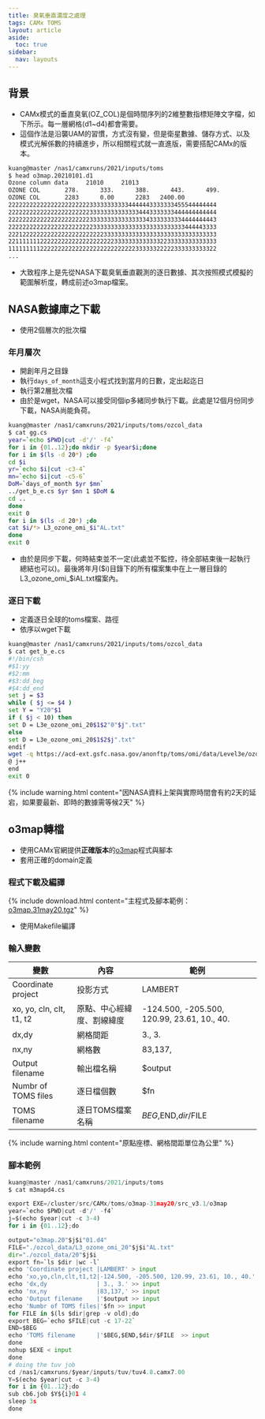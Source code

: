 ```yaml
---
title: 臭氧垂直濃度之處理 
tags: CAMx TOMS
layout: article
aside:
  toc: true
sidebar:
  nav: layouts
---
```


## 背景
- CAMx模式的垂直臭氧(OZ_COL)是個時間序列的2維整數指標矩陣文字檔，如下所示。每一層網格(d1~d4)都會需要。
- 這個作法是沿襲UAM的習慣，方式沒有變，但是衛星數據、儲存方式、以及模式光解係數的持續進步，所以相關程式就一直進版，需要搭配CAMx的版本。

```bash
kuang@master /nas1/camxruns/2021/inputs/toms
$ head o3map.20210101.d1
Ozone column data     21010     21013
OZONE COL       278.      333.      388.      443.      499.
OZONE COL       2283      0.00      2283   2400.00
22222222222222222222222333333333334444443333333455544444444
22222222222222222222222333333333333334443333333444444444444
22222222222222222222222333333333333333343333333334444444443
22222222222222222222222233333333333333333333333333444443333
22212222222222222222222222233333333333333333333333333333333
22111111122222222222222222222233333333333332233333333333333
11111111122222222222222222222222222233333322222333333333322
...
```

- 大致程序上是先從NASA下載臭氧垂直觀測的逐日數據、其次按照模式模擬的範圍解析度，轉成前述o3map檔案。

## NASA數據庫之下載
- 使用2個層次的批次檔

### 年月層次
- 開創年月之目錄
- 執行`days_of_month`這支小程式找到當月的日數，定出起迄日
- 執行第2層批次檔
- 由於是wget，NASA可以接受同個ip多緒同步執行下載。此處是12個月份同步下載，NASA尚能負荷。

```bash
kuang@master /nas1/camxruns/2021/inputs/toms/ozcol_data
$ cat gg.cs
year=`echo $PWD|cut -d'/' -f4`
for i in {01..12};do mkdir -p $year$i;done
for i in $(ls -d 20*) ;do
cd $i
yr=`echo $i|cut -c3-4`
mn=`echo $i|cut -c5-6`
DoM=`days_of_month $yr $mn`
../get_b_e.cs $yr $mn 1 $DoM &
cd ..
done
exit 0
for i in $(ls -d 20*) ;do
cat $i/*> L3_ozone_omi_$i"AL.txt"
done
exit 0
```

- 由於是同步下載，何時結束並不一定(此處並不監控，待全部結束後一起執行總結也可以)。最後將年月($i)目錄下的所有檔案集中在上一層目錄的L3_ozone_omi_$iAL.txt檔案內。

### 逐日下載
- 定義逐日全球的toms檔案、路徑
- 依序以wget下載

```bash
kuang@master /nas1/camxruns/2021/inputs/toms/ozcol_data
$ cat get_b_e.cs
#!/bin/csh
#$1:yy
#$2:mm
#$3:dd_beg
#$4:dd_end
set j = $3
while ( $j <= $4 )
set Y = "Y20"$1
if ( $j < 10) then
set D = L3e_ozone_omi_20$1$2"0"$j".txt"
else
set D = L3e_ozone_omi_20$1$2$j".txt"
endif
wget -q https://acd-ext.gsfc.nasa.gov/anonftp/toms/omi/data/Level3e/ozone/$Y/$D
@ j++
end
exit 0
```

{% include warning.html content="因NASA資料上架與實際時間會有約2天的延宕，如果要最新、即時的數據需等候2天" %}

## o3map轉檔
- 使用CAMx官網提供**正確版本**的[o3map][o3map]程式與腳本
- 套用正確的domain定義

### 程式下載及編譯

{% include download.html content="主程式及腳本範例：[o3map.31may20.tgz](https://camx-wp.azurewebsites.net/getmedia/o3map.31may20.tgz)" %}

- 使用Makefile編譯

### 輸入變數

|變數|內容|範例|
|-|-|-|
|Coordinate project|投影方式|LAMBERT|
|xo, yo, cln, clt, t1, t2|原點、中心經緯度、割線緯度|-124.500, -205.500, 120.99, 23.61, 10., 40.|
|dx,dy|網格間距|3., 3.|
|nx,ny|網格數|83,137,|
|Output filename|輸出檔名稱|$output|
|Numbr of TOMS files|逐日檔個數|$fn|
|TOMS filename|逐日TOMS檔案名稱|$BEG,$END,$dir/$FILE|

{% include warning.html content="原點座標、網格間距單位為公里" %}


### 腳本範例

```python
kuang@master /nas1/camxruns/2021/inputs/toms
$ cat m3mapd4.cs

export EXE=/cluster/src/CAMx/toms/o3map-31may20/src_v3.1/o3map
year=`echo $PWD|cut -d'/' -f4`
j=$(echo $year|cut -c 3-4)
for i in {01..12};do

output="o3map.20"$j$i"01.d4"
FILE="./ozcol_data/L3_ozone_omi_20"$j$i"AL.txt"
dir="./ozcol_data/20"$j$i
export fn=`ls $dir |wc -l`
echo 'Coordinate project |LAMBERT' > input
echo 'xo,yo,cln,clt,t1,t2|-124.500, -205.500, 120.99, 23.61, 10., 40.' >> input
echo 'dx,dy              | 3., 3.' >> input
echo 'nx,ny              |83,137,' >> input
echo 'Output filename    |'$output >> input
echo 'Numbr of TOMS files|'$fn >> input
for FILE in $(ls $dir|grep -v old);do
export BEG=`echo $FILE|cut -c 17-22`
END=$BEG
echo 'TOMS filename      |'$BEG,$END,$dir/$FILE  >> input
done
nohup $EXE < input
done
# doing the tuv job
cd /nas1/camxruns/$year/inputs/tuv/tuv4.8.camx7.00
Y=$(echo $year|cut -c 3-4)
for i in {01..12};do
sub cb6.job $Y${i}01 4
sleep 3s
done
```



[o3map]: <https://camx-wp.azurewebsites.net/getmedia/o3map.31may20.tgz> "O3MAP prepares ozone column input files for TUV4.8 and CAMx v7+.  See the README file and sample job script in the archive for usage.  Updated 31 May 2020 for CAMx v7: output ozone column in full Dobson Units, allow more flexibility in input ozone column resolution, and fix a bug related to CAMx domains crossing the International Date Line (+/- 180 degrees).  Download ozone column data (lat/lon grid) in TXT format at https://acd-ext.gsfc.nasa.gov/anonftp/toms/omi/data/Level3e/ozone/ or https://acd-ext.gsfc.nasa.gov/anonftp/toms/omps_tc/data/ozone/."